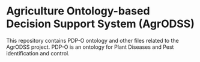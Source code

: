 # Agriculture Ontology-based Decision Support System (AgrODSS)
This repository contains PDP-O ontology and other files related to the AgrODSS project.
PDP-O is an ontology for Plant Diseases and Pest identification and control.
